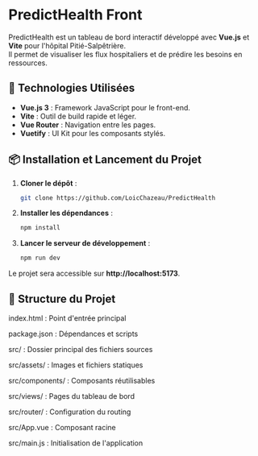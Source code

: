 # PredictHealth Front

PredictHealth est un tableau de bord interactif développé avec **Vue.js** et **Vite** pour l'hôpital Pitié-Salpêtrière.  
Il permet de visualiser les flux hospitaliers et de prédire les besoins en ressources.

## 🚀 Technologies Utilisées
- **Vue.js 3** : Framework JavaScript pour le front-end.
- **Vite** : Outil de build rapide et léger.
- **Vue Router** : Navigation entre les pages.
- **Vuetify** : UI Kit pour les composants stylés.

## 📦 Installation et Lancement du Projet

1. **Cloner le dépôt** :
    ```bash
    git clone https://github.com/LoicChazeau/PredictHealth
    ```

2. **Installer les dépendances** :
    ```bash
    npm install
    ```

3. **Lancer le serveur de développement** :
    ```bash
    npm run dev
    ```

Le projet sera accessible sur **http://localhost:5173**.

## 📂 Structure du Projet

index.html : Point d'entrée principal

package.json : Dépendances et scripts

src/ : Dossier principal des fichiers sources

src/assets/ : Images et fichiers statiques

src/components/ : Composants réutilisables

src/views/ : Pages du tableau de bord

src/router/ : Configuration du routing

src/App.vue : Composant racine

src/main.js : Initialisation de l'application



